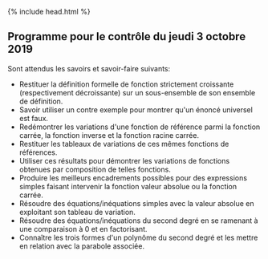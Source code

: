 {% include head.html %}

## Programme pour le contrôle du jeudi 3 octobre 2019

Sont attendus les savoirs et savoir-faire suivants:
* Restituer la définition formelle de fonction strictement croissante (respectivement décroissante) sur un sous-ensemble de son ensemble de définition.
* Savoir utiliser un contre exemple pour montrer qu'un énoncé universel est faux.
* Redémontrer les variations d'une fonction de référence parmi la fonction carrée, la fonction inverse et la fonction racine carrée.
* Restituer les tableaux de variations de ces mêmes fonctions de références.
* Utiliser ces résultats pour démontrer les variations de fonctions obtenues par composition de telles fonctions.
* Produire les meilleurs encadrements possibles pour des expressions simples faisant intervenir la fonction valeur absolue ou la fonction carrée.
* Résoudre des équations/inéquations simples avec la valeur absolue en exploitant son tableau de variation.
* Résoudre des équations/inéquations du second degré en se ramenant à une comparaison à 0 et en factorisant.
* Connaître les trois formes d'un polynôme du second degré et les mettre en relation avec la parabole associée.

<!--
1. Exercice méthode page 52<img src="./assets/img/p52methode.png" alt="methode page 52" height="20"/>

1. Exercice méthode page 53 <img src="./assets/img/p53methode.png" alt="methode page 53" height="20"/>

12. Rappeler la définition du nombre racine carrée de 2.

13. Proposer un énoncé mathématique qui exprime le bien fondé de la définition précédente.

14. Démontrer l'unicité dans la définition de la racine 2.

1. Démontrer que pour tout entier naturel n, si n est pair alors $n^2$ est pair.

10. Rappeler la définition d'une fonction impaire.

11. Montrer que la fonction $h(x)=1+x^3$ n'est pas impaire.

1. Soient $a,b,c$ trois réels avec $a \neq 0$. Notons $\Delta=b^2-4ac$. 
 * Développer, réduire $a[x-(-\frac{b}{2a})]^2-\frac{\Delta}{4a}$.
 * Développer, réduire $a(x-x_1)(x-x_2)$.
 * Développer, réduire $a(x-\frac{-b-\sqrt{\Delta}}{2a})(x-\frac{-b+\sqrt{\Delta}}{2a})$ (On a supposé $\Delta \geq 0$).
-->
